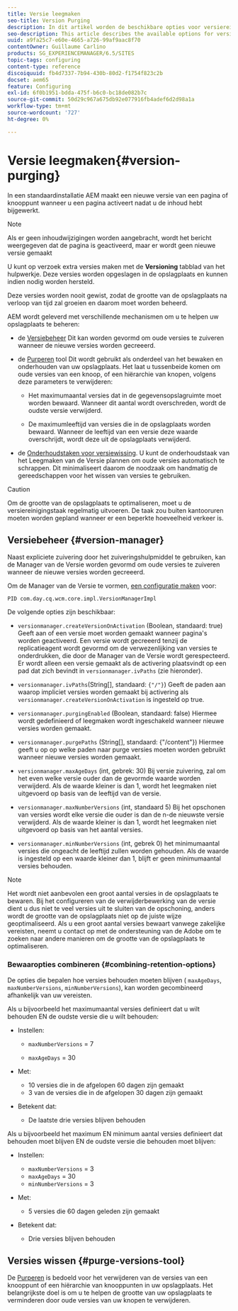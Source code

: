 ```yaml
---
title: Versie leegmaken
seo-title: Version Purging
description: In dit artikel worden de beschikbare opties voor versiereiniging beschreven.
seo-description: This article describes the available options for version purging.
uuid: a9fa25c7-e60e-4665-a726-99af9aac8f70
contentOwner: Guillaume Carlino
products: SG_EXPERIENCEMANAGER/6.5/SITES
topic-tags: configuring
content-type: reference
discoiquuid: fb4d7337-7b94-430b-80d2-f1754f823c2b
docset: aem65
feature: Configuring
exl-id: 6f0b1951-bdda-475f-b6c0-bc18de082b7c
source-git-commit: 50d29c967a675db92e077916fb4adef6d2d98a1a
workflow-type: tm+mt
source-wordcount: '727'
ht-degree: 0%

---
```


# Versie leegmaken{#version-purging}

In een standaardinstallatie AEM maakt een nieuwe versie van een pagina of knooppunt wanneer u een pagina activeert nadat u de inhoud hebt bijgewerkt.

>[!NOTE]
>
>Als er geen inhoudwijzigingen worden aangebracht, wordt het bericht weergegeven dat de pagina is geactiveerd, maar er wordt geen nieuwe versie gemaakt

U kunt op verzoek extra versies maken met de **Versioning** tabblad van het hulpwerkje. Deze versies worden opgeslagen in de opslagplaats en kunnen indien nodig worden hersteld.

Deze versies worden nooit gewist, zodat de grootte van de opslagplaats na verloop van tijd zal groeien en daarom moet worden beheerd.

AEM wordt geleverd met verschillende mechanismen om u te helpen uw opslagplaats te beheren:

* de [Versiebeheer](#version-manager)
Dit kan worden gevormd om oude versies te zuiveren wanneer de nieuwe versies worden gecreeerd.

* de [Purperen](/help/sites-deploying/monitoring-and-maintaining.md#purgeversionstool) tool Dit wordt gebruikt als onderdeel van het bewaken en onderhouden van uw opslagplaats.
Het laat u tussenbeide komen om oude versies van een knoop, of een hiërarchie van knopen, volgens deze parameters te verwijderen:

   * Het maximumaantal versies dat in de gegevensopslagruimte moet worden bewaard.
Wanneer dit aantal wordt overschreden, wordt de oudste versie verwijderd.

   * De maximumleeftijd van versies die in de opslagplaats worden bewaard.
Wanneer de leeftijd van een versie deze waarde overschrijdt, wordt deze uit de opslagplaats verwijderd.

* de [Onderhoudstaken voor versiewissing](/help/sites-administering/operations-dashboard.md#automated-maintenance-tasks). U kunt de onderhoudstaak van het Leegmaken van de Versie plannen om oude versies automatisch te schrappen. Dit minimaliseert daarom de noodzaak om handmatig de gereedschappen voor het wissen van versies te gebruiken.

>[!CAUTION]
>
>Om de grootte van de opslagplaats te optimaliseren, moet u de versiereinigingstaak regelmatig uitvoeren. De taak zou buiten kantooruren moeten worden gepland wanneer er een beperkte hoeveelheid verkeer is.

## Versiebeheer {#version-manager}

Naast expliciete zuivering door het zuiveringshulpmiddel te gebruiken, kan de Manager van de Versie worden gevormd om oude versies te zuiveren wanneer de nieuwe versies worden gecreeerd.

Om de Manager van de Versie te vormen, [een configuratie maken](/help/sites-deploying/configuring-osgi.md) voor:

`PID com.day.cq.wcm.core.impl.VersionManagerImpl`

De volgende opties zijn beschikbaar:

* `versionmanager.createVersionOnActivation` (Boolean, standaard: true) Geeft aan of een versie moet worden gemaakt wanneer pagina&#39;s worden geactiveerd.
Een versie wordt gecreeerd tenzij de replicatieagent wordt gevormd om de verwezenlijking van versies te onderdrukken, die door de Manager van de Versie wordt gerespecteerd.
Er wordt alleen een versie gemaakt als de activering plaatsvindt op een pad dat zich bevindt in `versionmanager.ivPaths` (zie hieronder).

* `versionmanager.ivPaths`(String[], standaard: `{"/"}`) Geeft de paden aan waarop impliciet versies worden gemaakt bij activering als `versionmanager.createVersionOnActivation` is ingesteld op true.

* `versionmanager.purgingEnabled` (Boolean, standaard: false) Hiermee wordt gedefinieerd of leegmaken wordt ingeschakeld wanneer nieuwe versies worden gemaakt.

* `versionmanager.purgePaths` (String[], standaard: {&quot;/content&quot;}) Hiermee geeft u op op welke paden naar purge versies moeten worden gebruikt wanneer nieuwe versies worden gemaakt.

* `versionmanager.maxAgeDays` (int, gebrek: 30) Bij versie zuivering, zal om het even welke versie ouder dan de gevormde waarde worden verwijderd. Als de waarde kleiner is dan 1, wordt het leegmaken niet uitgevoerd op basis van de leeftijd van de versie.

* `versionmanager.maxNumberVersions` (int, standaard 5) Bij het opschonen van versies wordt elke versie die ouder is dan de n-de nieuwste versie verwijderd. Als de waarde kleiner is dan 1, wordt het leegmaken niet uitgevoerd op basis van het aantal versies.

* `versionmanager.minNumberVersions` (int, gebrek 0) het minimumaantal versies die ongeacht de leeftijd zullen worden gehouden. Als de waarde is ingesteld op een waarde kleiner dan 1, blijft er geen minimumaantal versies behouden.

>[!NOTE]
>
>Het wordt niet aanbevolen een groot aantal versies in de opslagplaats te bewaren. Bij het configureren van de verwijderbewerking van de versie dient u dus niet te veel versies uit te sluiten van de opschoning, anders wordt de grootte van de opslagplaats niet op de juiste wijze geoptimaliseerd. Als u een groot aantal versies bewaart vanwege zakelijke vereisten, neemt u contact op met de ondersteuning van de Adobe om te zoeken naar andere manieren om de grootte van de opslagplaats te optimaliseren.

### Bewaaropties combineren {#combining-retention-options}

De opties die bepalen hoe versies behouden moeten blijven ( `maxAgeDays`, `maxNumberVersions`, `minNumberVersions`), kan worden gecombineerd afhankelijk van uw vereisten.

Als u bijvoorbeeld het maximumaantal versies definieert dat u wilt behouden EN de oudste versie die u wilt behouden:

* Instellen:

   * `maxNumberVersions` = 7

   * `maxAgeDays` = 30

* Met:

   * 10 versies die in de afgelopen 60 dagen zijn gemaakt
   * 3 van de versies die in de afgelopen 30 dagen zijn gemaakt

* Betekent dat:

   * De laatste drie versies blijven behouden

Als u bijvoorbeeld het maximum EN minimum aantal versies definieert dat behouden moet blijven EN de oudste versie die behouden moet blijven:

* Instellen:

   * `maxNumberVersions` = 3
   * `maxAgeDays` = 30
   * `minNumberVersions` = 3

* Met:

   * 5 versies die 60 dagen geleden zijn gemaakt

* Betekent dat:

   * Drie versies blijven behouden

## Versies wissen {#purge-versions-tool}

De [Purperen](/help/sites-deploying/monitoring-and-maintaining.md#purgeversionstool) is bedoeld voor het verwijderen van de versies van een knooppunt of een hiërarchie van knooppunten in uw opslagplaats. Het belangrijkste doel is om u te helpen de grootte van uw opslagplaats te verminderen door oude versies van uw knopen te verwijderen.
